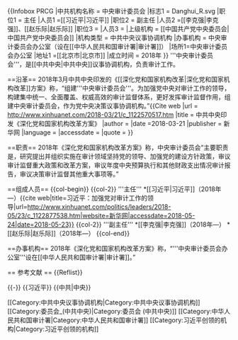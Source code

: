 {{Infobox PRCG
|中共机构名称 = 中央审计委员会
|标志1 = Danghui_R.svg
|职位1 = 主任
|人员1 =[[习近平|习近平]]
|职位2 = 副主任
|人员2 =[[李克强|李克强]]、[[赵乐际|赵乐际]]
|职位3 = 
|人员3 =
|上级机构 = [[中国共产党中央委员会|中国共产党中央委员会]]
|机构类型 = 中共中央议事协调机构
|办事机构 = 中央审计委员会办公室（设在[[中华人民共和国审计署|审计署]]）
|场所1=中央审计委员会办公室
|地址1 =[[北京市|北京市]]
|成立时间 = 2018年
}}
'''中央审计委员会'''，是[[中共中央|中共中央]]议事协调机构，负责审计工作。

==沿革==
2018年3月中共中央印发的《[[深化党和国家机构改革|深化党和国家机构改革]]方案》称，“组建'''中央审计委员会'''。为加强党中央对审计工作的领导，构建集中统一、全面覆盖、权威高效的审计监督体系，更好发挥审计监督作用，组建中央审计委员会，作为党中央决策议事协调机构。”<ref name=fangan>{{Cite web |url = http://www.xinhuanet.com/2018-03/21/c_1122570517.htm |title = 中共中央印发《深化党和国家机构改革方案》 |author =  |date =2018-03-21  |publisher = 新华网 |language =  |accessdate =  |quote =  }}</ref>

==职责==
2018年《深化党和国家机构改革方案》称，中央审计委员会“主要职责是，研究提出并组织实施在审计领域坚持党的领导、加强党的建设方针政策，审议审计监督重大政策和改革方案，审议年度中央预算执行和其他财政支出情况审计报告，审议决策审计监督其他重大事项等。”<ref name=fangan/>

==组成人员==
{{col-begin}}
{{col-2}}
'''主任'''
*[[习近平|习近平]]（2018年—）<ref name="审计会议1">{{cite web|title=习近平：加强党对审计工作的领导|url=http://www.xinhuanet.com/politics/leaders/2018-05/23/c_1122877538.htm|website=新华网|accessdate=2018-05-24|date=2018-05-23}}</ref>
{{col-2}}
'''副主任'''
*[[李克强|李克强]]（2018年—）<ref name="审计会议1"/>
*[[赵乐际|赵乐际]]（2018年—）<ref name="审计会议1"/>
{{col-end}}

==办事机构==
2018年《深化党和国家机构改革方案》称，“'''中央审计委员会办公室'''设在[[中华人民共和国审计署|审计署]]。”<ref name=fangan/>
 
== 参考文献 ==
{{Reflist}}

{{-}}
{{习近平}}
{{中共|中央}}

[[Category:中共中央议事协调机构|Category:中共中央议事协调机构]]
[[Category:委员会_(中共中央)|Category:委员会 (中共中央)]]
[[Category:中华人民共和国审计署|Category:中华人民共和国审计署]]
[[Category:习近平创领的机构|Category:习近平创领的机构]]